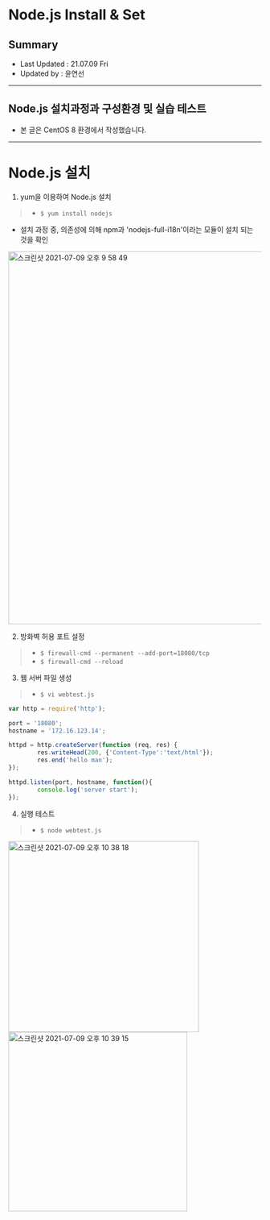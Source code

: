 Node.js Install & Set
=================================
## Summary
- Last Updated : 21.07.09 Fri    
- Updated by : 윤연선
---------------------------------
## Node.js 설치과정과 구성환경 및 실습 테스트
* 본 글은 CentOS 8 환경에서 작성했습니다. 
---------------------------------

# Node.js 설치

1. yum을 이용하여 Node.js 설치   
> * ``$ yum install nodejs``   
* 설치 과정 중, 의존성에 의해 npm과 'nodejs-full-i18n'이라는 모듈이 설치 되는 것을 확인
   
<img width="740" alt="스크린샷 2021-07-09 오후 9 58 49" src="https://user-images.githubusercontent.com/57285121/125081325-d84b5f80-e100-11eb-84fb-72c1340d0fc1.png">
   
2. 방화벽 허용 포트 설정
> * ``$ firewall-cmd --permanent --add-port=18080/tcp``   
> * ``$ firewall-cmd --reload``   

3. 웹 서버 파일 생성   
> * ``$ vi webtest.js``   

```javascript
var http = require('http');

port = '18080';
hostname = '172.16.123.14';

httpd = http.createServer(function (req, res) {
        res.writeHead(200, {'Content-Type':'text/html'});
        res.end('hello man');
});

httpd.listen(port, hostname, function(){
        console.log('server start');
});
```
4. 실행 테스트   
> * ``$ node webtest.js``
   
<img width="379" alt="스크린샷 2021-07-09 오후 10 38 18" src="https://user-images.githubusercontent.com/57285121/125086211-5e1dd980-e106-11eb-9029-cb903fefa75e.png">
   
<img width="356" alt="스크린샷 2021-07-09 오후 10 39 15" src="https://user-images.githubusercontent.com/57285121/125086340-7f7ec580-e106-11eb-8166-95d21cfa599a.png">
   


